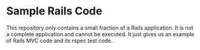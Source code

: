 # Sample Rails Code
 This repository only contains a small fraction of a Rails application. It is not a complete application and cannot be executed.
 It just gives us an example of Rails MVC code and its rspec test code.
